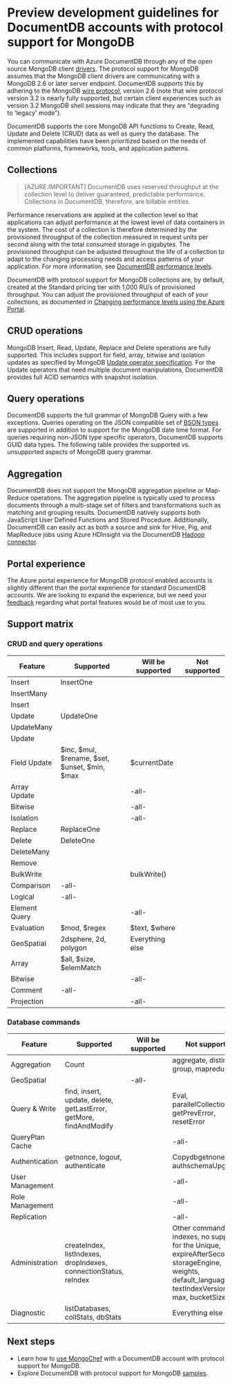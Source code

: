<properties 
	pageTitle="Preview development guidelines for DocumentDB accounts with protocol support for MongoDB | Microsoft Azure" 
	description="Learn about preview development guidelines for DocumentDB accounts with protocol support for MongoDB, now available for preview." 
	services="documentdb" 
	authors="stephbaron" 
	manager="jhubbard" 
	editor="" 
	documentationCenter=""/>

<tags 
	ms.service="documentdb" 
	ms.workload="data-services" 
	ms.tgt_pltfrm="na" 
	ms.devlang="na" 
	ms.topic="article" 
	ms.date="08/23/2016" 
	ms.author="stbaro"/>

# Preview development guidelines for DocumentDB accounts with protocol support for MongoDB

You can communicate with Azure DocumentDB through any of the open source MongoDB client [drivers](https://docs.mongodb.org/ecosystem/drivers/). The protocol support for MongoDB assumes that the MongoDB client drivers are communicating with a MongoDB 2.6 or later server endpoint. DocumentDB supports this by adhering to the MongoDB [wire protocol](https://docs.mongodb.org/manual/reference/mongodb-wire-protocol/), version 2.6 (note that wire protocol version 3.2 is nearly fully supported, but certain client experiences such as version 3.2 MongoDB shell sessions may indicate that they are “degrading to 'legacy' mode”).

DocumentDB supports the core MongoDB API functions to Create, Read, Update and Delete (CRUD) data as well as query the database. The implemented capabilities have been prioritized based on the needs of common platforms, frameworks, tools, and application patterns.

## Collections

> [AZURE.IMPORTANT] DocumentDB uses reserved throughput at the collection level to deliver guaranteed, predictable performance. Collections in DocumentDB, therefore, are billable entities.

Performance reservations are applied at the collection level so that applications can adjust performance at the lowest level of data containers in the system. The cost of a collection is therefore determined by the provisioned throughput of the collection measured in request units per second along with the total consumed storage in gigabytes. The provisioned throughput can be adjusted throughout the life of a collection to adapt to the changing processing needs and access patterns of your application. For more information, see [DocumentDB performance levels](documentdb-performance-levels.md).  

DocumentDB with protocol support for MongoDB collections are, by default, created at the Standard pricing tier with 1,000 RU/s of provisioned throughput.  You can adjust the provisioned throughput of each of your collections, as documented in [Changing performance levels using the Azure Portal](documentdb-performance-levels.md#changing-performance-levels-using-the-azure-portal).  

## CRUD operations

MongoDB Insert, Read, Update, Replace and Delete operations are fully supported. This includes support for field, array, bitwise and isolation updates as specified by MongoDB [Update operator specification](https://docs.mongodb.org/manual/reference/operator/update/). For the Update operators that need multiple document manipulations, DocumentDB provides full ACID semantics with snapshot isolation. 

## Query operations

DocumentDB supports the full grammar of MongoDB Query with a few exceptions. Queries operating on the JSON compatible set of [BSON types](https://docs.mongodb.org/manual/reference/bson-types/) are supported in addition to support for the MongoDB date time  format. For queries requiring non-JSON type specific operators, DocumentDB supports GUID data types. The following table provides the supported vs. unsupported aspects of MongoDB query grammar.

## Aggregation

DocumentDB does not support the MongoDB aggregation pipeline or Map-Reduce operations. The aggregation pipeline is typically used to process documents through a multi-stage set of filters and transformations such as matching and grouping results. DocumentDB natively supports both JavaScript User Defined Functions and Stored Procedure.  Additionally, DocumentDB can easily act as both a source and sink for Hive, Pig, and MapReduce jobs using Azure HDInsight via the DocumentDB [Hadoop connector](documentdb-run-hadoop-with-hdinsight.md).

## Portal experience
The Azure portal experience for MongoDB protocol enabled accounts is slightly different than the portal experience for standard DocumentDB accounts.  We are looking to expand the experience, but we need your [feedback](mailto:askdocdb@microsoft.com?subject=DocumentDB%20Protocol%20Support%20for%20MongoDB%20Preview%20Portal%20Experience) regarding what portal features would be of most use to you.

## Support matrix


### CRUD and query operations

Feature|Supported|Will be supported|Not supported 
---|---|---|---
Insert|InsertOne| | 
 |InsertMany| | 
 |Insert| | 
Update|UpdateOne| | 
 |UpdateMany| | 
 |Update| | 
Field Update|$inc, $mul, $rename, $set, $unset, $min, $max|$currentDate| 
Array Update| |-all-| 
Bitwise| |-all-| 
Isolation| |-all-| 
Replace|ReplaceOne| |
Delete|DeleteOne | |
 |DeleteMany| | 
 |Remove| | 
BulkWrite| |bulkWrite()| 
Comparison|-all-| | 
Logical|-all-| | 
Element Query| |-all-| 
Evaluation|$mod, $regex |$text, $where| 
GeoSpatial|2dsphere, 2d, polygon|Everything else| 
Array|$all, $size, $elemMatch|| 
Bitwise| |-all-| 
Comment|-all-| | 
Projection| |-all-| 


### Database commands

Feature|Supported|Will be supported|Not supported 
---|---|---|---
Aggregation|Count| |aggregate, distinct, group, mapreduce
GeoSpatial| |-all-| 
Query & Write|find, insert, update, delete, getLastError, getMore, findAndModify| |Eval, parallelCollectionScan, getPrevError, resetError
QueryPlan Cache| | |-all-
Authentication|getnonce, logout, authenticate| |Copydbgetnone, authschemaUpgrade
User Management| | |-all-
Role Management| | |-all-
Replication| | |-all-
Administration|createIndex, listIndexes, dropIndexes, connectionStatus, reIndex| |Other commands.  For indexes, no support for the Unique, expireAfterSeconds, storageEngine, weights, default_language, textIndexVersion, min, max, bucketSize
Diagnostic|listDatabases, collStats, dbStats| |Everything else

## Next steps

- Learn how to [use MongoChef](documentdb-mongodb-mongochef.md) with a DocumentDB account with protocol support for MongoDB.
- Explore DocumentDB with protocol support for MongoDB [samples](documentdb-mongodb-samples.md).

 
